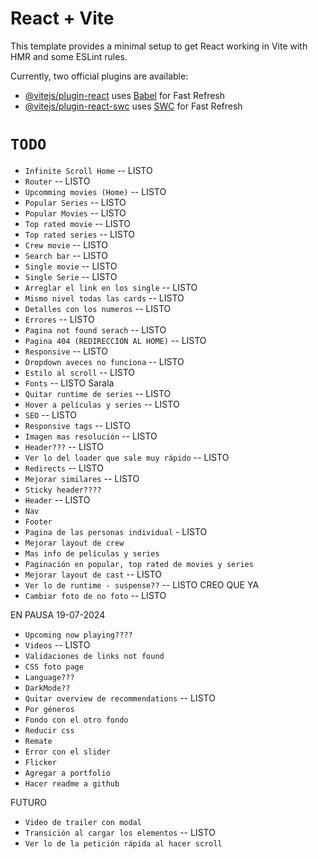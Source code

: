 # React + Vite

This template provides a minimal setup to get React working in Vite with HMR and some ESLint rules.

Currently, two official plugins are available:

- [@vitejs/plugin-react](https://github.com/vitejs/vite-plugin-react/blob/main/packages/plugin-react/README.md) uses [Babel](https://babeljs.io/) for Fast Refresh
- [@vitejs/plugin-react-swc](https://github.com/vitejs/vite-plugin-react-swc) uses [SWC](https://swc.rs/) for Fast Refresh

# `TODO`

- `Infinite Scroll Home` -- LISTO
- `Router` -- LISTO
- `Upcomming movies (Home)` -- LISTO
- `Popular Series` -- LISTO
- `Popular Movies` -- LISTO
- `Top rated movie` -- LISTO
- `Top rated series` -- LISTO
- `Crew movie` -- LISTO
- `Search bar` -- LISTO
- `Single movie` -- LISTO
- `Single Serie` -- LISTO
- `Arreglar el link en los single` -- LISTO
- `Mismo nivel todas las cards` -- LISTO
- `Detalles con los numeros` -- LISTO
- `Errores` -- LISTO
- `Pagina not found serach` -- LISTO
- `Pagina 404 (REDIRECCION AL HOME)` -- LISTO
- `Responsive` -- LISTO
- `Dropdown aveces no funciona` -- LISTO
- `Estilo al scroll` -- LISTO
- `Fonts` -- LISTO Sarala
- `Quitar runtime de series` -- LISTO
- `Hover a películas y series` -- LISTO
- `SEO` -- LISTO
- `Responsive tags` -- LISTO
- `Imagen mas resolución` -- LISTO
- `Header???` -- LISTO
- `Ver lo del loader que sale muy rápido` -- LISTO
- `Redirects` -- LISTO
- `Mejorar similares` -- LISTO
- `Sticky header????`
- `Header` -- LISTO
- `Nav`
- `Footer`
- `Pagina de las personas individual` - LISTO
- `Mejorar layout de crew`
- `Mas info de películas y series`
- `Paginación en popular, top rated de movies y series`
- `Mejorar layout de cast` -- LISTO
- `Ver lo de runtime - suspense??` -- LISTO CREO QUE YA
- `Cambiar foto de no foto` -- LISTO

EN PAUSA 19-07-2024

- `Upcoming now playing????`
- `Videos` -- LISTO
- `Validaciones de links not found`
- `CSS foto page`
- `Language???`
- `DarkMode??`
- `Quitar overview de recommendations` -- LISTO
- `Por géneros`
- `Fondo con el otro fondo`
- `Reducir css`
- `Remate`
- `Error con el slider`
- `Flicker`
- `Agregar a portfolio`
- `Hacer readme a github`

FUTURO

- `Video de trailer con modal`
- `Transición al cargar los elementos` -- LISTO
- `Ver lo de la petición rápida al hacer scroll`
